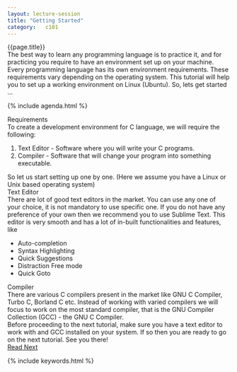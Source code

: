 ```yaml
---
layout: lecture-session
title: "Getting Started"
category:	c101
---
```


<div class="lecture-title">
	{{page.title}}
</div>

<section>
	<div class="para">
		The best way to learn any programming language is to practice it, and for practicing you require to have an environment set up on your machine. Every programming language has its own environment requirements. These requirements vary depending on the operating system. This tutorial will help you to set up a working environment on <emphasis class="highlight">Linux (Ubuntu)</emphasis>. So, lets get started ...
	</div>
</section>

{% include agenda.html %}

<section>
	<div id="requirements" class="section-title">
		Requirements
	</div>
	<div class="para">
		To create a development environment for C language, we will require the following:
		<ol>
			<li>
				<emphasis class="highlight">Text Editor</emphasis> - Software where you will write your C programs.
			</li>
			<li>
				<emphasis class="highlight">Compiler</emphasis> - Software that will change your program into something executable.
			</li>
		</ol>
	</div>
	<div class="para">
		So let us start setting up one by one. (Here we assume you have a Linux or Unix based operating system)
	</div>
</section>

<section>
	<div id="text-editor" class="section-title">Text Editor</div>
	<div class="para">
		There are lot of good text editors in the market. You can use any one of your choice, it is not mandatory to use specific one. If you do not have any preference of your own then we recommend you to use <emphasis class="highlight">Sublime Text</emphasis>. This editor is very smooth and has a lot of in-built functionalities and features, like
		<ul>
			<li>Auto-completion</li>
			<li>Syntax Highlighting</li>
			<li>Quick Suggestions</li>
			<li>Distraction Free mode</li>
			<li>Quick Goto</li>
		</ul>
	</div>
</section>

<section>
	<div id="compiler" class="section-title">Compiler</div>
	<div class="para">
		There are various C compilers present in the market like GNU C Compiler, Turbo C, Borland C etc. Instead of working with varied compilers we will focus to work on the most standard compiler, that is the GNU Compiler Collection (GCC) - the <emphasis class="highlight">GNU C Compiler</emphasis>.
	</div>
	<div class="para">
		Before proceeding to the next tutorial, make sure you have a text editor to work with and GCC installed on your system. If so then you are ready to go on the next tutorial. See you there!
	</div>
</section>

<section>
	<a class="button" href="{% post_url /courses/c101/2014-01-29-c101-history-of-c %}">Read Next</a>
</section>

{% include keywords.html %}

<!--div class="code-statement clay">
	<p class="code-question">
		Write a program that outputs "Hello, World\n".
	</p>
	<p class="code-form">include code_upload_form.html qid="c101:1" </p>
</div-->

<!--table class="table table-hover">
<thead>
	<tr>
		<th>Title</th>
	</tr>
</thead>
{% tablerow lecture in site.categories.course-c-page %}
  <a href="{{ lecture.url }}">{{ lecture.title }}</a>
{% endtablerow %}
</table-->